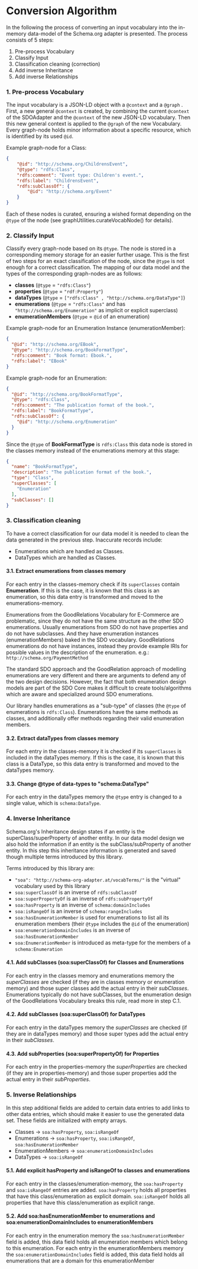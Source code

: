 # Conversion Algorithm

In the following the process of converting an input vocabulary into the in-memory data-model of the Schema.org adapter is presented. The process consists of 5 steps:

1. Pre-process Vocabulary
2. Classify Input
3. Classification cleaning (correction)
4. Add inverse Inheritance
5. Add inverse Relationships

### 1. Pre-process Vocabulary

The input vocabulary is a JSON-LD object with a `@context` and a `@graph` .
First, a new general `@context` is created, by combining the current `@context` of the SDOAdapter and the `@context` of the new JSON-LD vocabulary. Then this new general context is applied to the `@graph` of the new Vocabulary. Every graph-node holds minor information about a specific resource, which is identified by its used `@id`. 

Example graph-node for a Class:
```JSON
{
    "@id": "http://schema.org/ChildrensEvent",
    "@type": "rdfs:Class",
    "rdfs:comment": "Event type: Children's event.",
    "rdfs:label": "ChildrensEvent",
    "rdfs:subClassOf": {
        "@id": "http://schema.org/Event"
    }
}
```

Each of these nodes is curated, ensuring a wished format depending on the `@type` of the node (see graphUtilities.curateVocabNode() for details).

### 2. Classify Input

Classify every graph-node based on its `@type`. The node is stored in a corresponding memory storage for an easier further usage. This is the first of two steps for an exact classification of the node, since the `@type` is not enough for a correct classification. The mapping of our data model and the types of the corresponding graph-nodes are as follows:

- **classes** (`@type` = `"rdfs:Class"`)
- **properties** (`@type` = `"rdf:Property"`)
- **dataTypes** (`@type` = `["rdfs:Class" , "http://schema.org/DataType"]`)
- **enumerations** (`@type` = `"rdfs:Class"` and has `"http://schema.org/Enumeration"` as implicit or explicit superclass)
- **enumerationMembers** (`@type` = `@id` of an enumeration)

Example graph-node for an Enumeration Instance (enumerationMember):
```JSON
{
  "@id": "http://schema.org/EBook",
  "@type": "http://schema.org/BookFormatType",
  "rdfs:comment": "Book format: Ebook.",
  "rdfs:label": "EBook"
}
```
Example graph-node for an Enumeration:
```JSON
{
  "@id": "http://schema.org/BookFormatType",
  "@type": "rdfs:Class",
  "rdfs:comment": "The publication format of the book.",
  "rdfs:label": "BookFormatType",
  "rdfs:subClassOf": {
    "@id": "http://schema.org/Enumeration"
  }
}
```

Since the `@type` of **BookFormatType** is `rdfs:Class` this data node is stored in the classes memory instead of the enumerations memory at this stage:
```JSON
{
  "name": "BookFormatType",
  "description": "The publication format of the book.",
  "type": "Class",
  "superClasses": [
    "Enumeration"
  ],
  "subClasses": []
}
```

### 3. Classification cleaning

To have a correct classification for our data model it is needed to clean the data generated in the previous step. Inaccurate records include:

- Enumerations which are handled as Classes.
- DataTypes which are handled as Classes.
 
#### 3.1. Extract enumerations from classes memory 

 For each entry in the classes-memory check if its `superClasses` contain **Enumeration**. If this is the case, it is known that this class is an enumeration, so this data entry is transformed and moved to the enumerations-memory.
  
 Enumerations from the GoodRelations Vocabulary for E-Commerce are problematic, since they do not have the same structure as the other SDO enumerations. Usually enumerations from SDO do not have properties and do not have subclasses. And they have enumeration instances (enumerationMembers) baked in the SDO vocabulary. GoodRelations enumerations do not have instances, instead they provide example IRIs for possible values in the description of the enumeration. e.g.: `http://schema.org/PaymentMethod`
 
 The standard SDO approach and the GoodRelation approach of modelling enumerations are very different and there are arguments to defend any of the two design decisions. However, the fact that both enumeration design models are part of the SDO Core makes it difficult to create tools/algorithms which are aware and specialized around SDO enumerations.
 
 Our library handles enumerations as a "sub-type" of classes (the `@type` of enumerations is `rdfs:Class`). Enumerations have the same methods as classes, and additionally offer methods regarding their valid enumeration members.
 
#### 3.2. Extract dataTypes from classes memory 

For each entry in the classes-memory it is checked if its `superClasses` is included in the dataTypes memory. If this is the case, it is known that this class is a DataType, so this data entry is transformed and moved to the dataTypes memory.
  
   
#### 3.3. Change @type of data-types to "schema:DataType"

For each entry in the dataTypes memory the `@type` entry is changed to a single value, which is `schema:DataType`.
  

### 4. Inverse Inheritance

Schema.org's Inheritance design states if an entity is the superClass/superProperty of another entity. In our data model design we also hold the information if an entity is the subClass/subProperty of another entity. In this step this inheritance information is generated and saved though multiple terms introduced by this library.

Terms introduced by this library are:
 - `"soa": "http://schema-org-adapter.at/vocabTerms/"` is the "virtual" vocabulary used by this library
 - `soa:superClassOf` is an inverse of `rdfs:subClassOf`
 - `soa:superPropertyOf` is an inverse of `rdfs:subPropertyOf`
 - `soa:hasProperty` is an inverse of `schema:domainIncludes`
 - `soa:isRangeOf` is an inverse of `schema:rangeIncludes`
 - `soa:hasEnumerationMember` is used for enumerations to list all its enumeration members (their `@type` includes the `@id` of the enumeration)
 - `soa:enumerationDomainIncludes` is an inverse of `soa:hasEnumerationMember`
 - `soa:EnumerationMember` is introduced as meta-type for the members of a `schema:Enumeration`
 
#### 4.1. Add subClasses (soa:superClassOf) for Classes and Enumerations

For each entry in the classes memory and enumerations memory the _superClasses_ are checked (if they are in classes memory or enumeration memory) and those super classes add the actual entry in their _subClasses_. Enumerations typically do not have subClasses, but the enumeration design of the GoodRelations Vocabulary breaks this rule, read more in step C.1. 

#### 4.2. Add subClasses (soa:superClassOf) for DataTypes

For each entry in the dataTypes memory the _superClasses_ are checked (if they are in dataTypes memory) and those super types add the actual entry in their _subClasses_.

#### 4.3. Add subProperties (soa:superPropertyOf) for Properties

For each entry in the properties-memory the _superProperties_ are checked (if they are in properties-memory) and those super properties add the actual entry in their _subProperties_.
 
### 5. Inverse Relationships

In this step additional fields are added to certain data entries to add links to other data entries, which should make it easier to use the generated data set. These fields are initialized with empty arrays.

- Classes -> `soa:hasProperty`, `soa:isRangeOf`
- Enumerations -> `soa:hasProperty`, `soa:isRangeOf`, `soa:hasEnumerationMember`
- EnumerationMembers -> `soa:enumerationDomainIncludes`
- DataTypes -> `soa:isRangeOf`
  
#### 5.1. Add explicit hasProperty and isRangeOf to classes and enumerations

 For each entry in the classes/enumeration-memory, the `soa:hasProperty` and `soa:isRangeOf` entries are added. `soa:hasProperty` holds all properties that have this class/enumeration as explicit domain. `soa:isRangeOf` holds all properties that have this class/enumeration as explicit range.
 
  
#### 5.2. Add soa:hasEnumerationMember to enumerations and soa:enumerationDomainIncludes to enumerationMembers

 For each entry in the enumeration memory the `soa:hasEnumerationMember` field is added, this data field holds all enumeration members which belong to this enumeration.
 For each entry in the enumerationMembers memory the `soa:enumerationDomainIncludes` field is added, this data field holds all enumerations that are a domain for this enumerationMember
